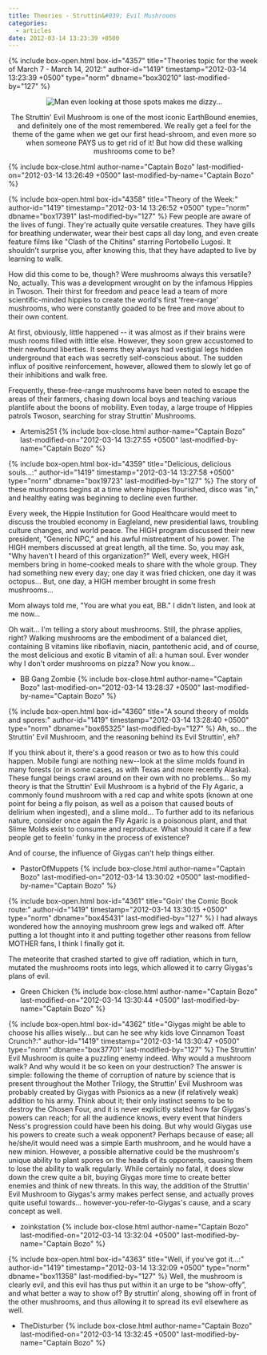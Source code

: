 ```yaml
---
title: Theories - Struttin&#039; Evil Mushrooms
categories:
  - articles
date: 2012-03-14 13:23:39 +0500
---
```

{% include box-open.html box-id="4357" title="Theories topic for the week of March 7 - March 14, 2012:" author-id="1419" timestamp="2012-03-14 13:23:39 +0500" type="norm" dbname="box30210" last-modified-by="127" %}
<center><img src="http://walkthrough.starmen.net/earthbound/image/enemies/struttinevilmushroom1.png" title="Man even looking at those spots makes me dizzy..." /><p/>

The Struttin' Evil Mushroom is one of the most iconic EarthBound enemies, and definitely one of the most remembered. We really get a feel for the theme of the game when we get our first head-shroom, and even more so when someone PAYS us to get rid of it! But how did these walking mushrooms come to be?</center>
{% include box-close.html author-name="Captain Bozo" last-modified-on="2012-03-14 13:26:49 +0500" last-modified-by-name="Captain Bozo" %}

{% include box-open.html box-id="4358" title="Theory of the Week:" author-id="1419" timestamp="2012-03-14 13:26:52 +0500" type="norm" dbname="box17391" last-modified-by="127" %}
Few people are aware of the lives of fungi. They're actually quite versatile creatures. They have gills for breathing underwater, wear their best caps all day long, and even create feature films like "Clash of the Chitins" starring Portobello Lugosi. It shouldn't surprise you, after knowing this, that they have adapted to live by learning to walk. <p/>

How did this come to be, though? Were mushrooms always this versatile? No, actually. This was a development wrought on by the infamous Hippies in Twoson. Their thirst for freedom and peace lead a team of more scientific-minded hippies to create the world's first 'free-range' mushrooms, who were constantly goaded to be free and move about to their own content.<p/>

At first, obviously, little happened -- it was almost as if their brains were mush rooms filled with little else. However, they soon grew accustomed to their newfound liberties. It seems they always had vestigial legs hidden underground that each was secretly self-conscious about. The sudden influx of positive reinforcement, however, allowed them to slowly let go of their inhibitions and walk free.<p/>

Frequently, these-free-range mushrooms have been noted to escape the areas of their farmers, chasing down local boys and teaching various plantlife about the boons of mobility. Even today, a large troupe of Hippies patrols Twoson, searching for stray Struttin' Mushrooms.<p/>

- Artemis251
{% include box-close.html author-name="Captain Bozo" last-modified-on="2012-03-14 13:27:55 +0500" last-modified-by-name="Captain Bozo" %}

{% include box-open.html box-id="4359" title="Delicious, delicious souls...:" author-id="1419" timestamp="2012-03-14 13:27:58 +0500" type="norm" dbname="box19723" last-modified-by="127" %}
The story of these mushrooms begins at a time where hippies flourished, disco was "in," and healthy eating was beginning to decline even further.<p/>

Every week, the Hippie Institution for Good Healthcare would meet to discuss the troubled economy in Eagleland, new presidential laws, troubling culture changes, and world peace. The HIGH program discussed their new president, "Generic NPC," and his awful mistreatment of his power. The HIGH members discussed at great length, all the time. So, you may ask, "Why haven't I heard of this organization?" Well, every week, HIGH members bring in home-cooked meals to share with the whole group. They had something new every day; one day it was fried chicken, one day it was octopus... But, one day, a HIGH member brought in some fresh mushrooms...<p/>

Mom always told me, "You are what you eat, BB." I didn't listen, and look at me now...<p/>

Oh wait... I'm telling a story about mushrooms. Still, the phrase applies, right? Walking mushrooms are the embodiment of a balanced diet, containing B vitamins like riboflavin, niacin, pantothenic acid, and of course, the most delicious and exotic B vitamin of all: a human soul. Ever wonder why I don't order mushrooms on pizza? Now you know...<p/>

- BB Gang Zombie
{% include box-close.html author-name="Captain Bozo" last-modified-on="2012-03-14 13:28:37 +0500" last-modified-by-name="Captain Bozo" %}

{% include box-open.html box-id="4360" title="A sound theory of molds and spores:" author-id="1419" timestamp="2012-03-14 13:28:40 +0500" type="norm" dbname="box65325" last-modified-by="127" %}
Ah, so... the Struttin' Evil Mushroom, and the reasoning behind its Evil Struttin', eh?<p/>

If you think about it, there's a good reason or two as to how this could happen. Mobile fungi are nothing new--look at the slime molds found in many forests (or in some cases, as with Texas and more recently Alaska). These fungal beings crawl around on their own with no problems... So my theory is that the Struttin' Evil Mushroom is a hybrid of the Fly Agaric, a commonly found mushroom with a red cap and white spots (known at one point for being a fly poison, as well as a poison that caused bouts of delirium when ingested), and a slime mold... To further add to its nefarious nature, consider once again the Fly Agaric is a poisonous plant, and that Slime Molds exist to consume and reproduce. What should it care if a few people get to feelin' funky in the process of existence?<p/>

And of course, the influence of Giygas can't help things either.<p/>

- PastorOfMuppets
{% include box-close.html author-name="Captain Bozo" last-modified-on="2012-03-14 13:30:02 +0500" last-modified-by-name="Captain Bozo" %}

{% include box-open.html box-id="4361" title="Goin' the Comic Book route:" author-id="1419" timestamp="2012-03-14 13:30:15 +0500" type="norm" dbname="box45431" last-modified-by="127" %}
I had always wondered how the annoying mushroom grew legs and walked off. After putting a lot thought into it and putting together other reasons from fellow MOTHER fans, I think I finally got it.<p/>
The meteorite that crashed started to give off radiation, which in turn, mutated the mushrooms roots into legs, which allowed it to carry Giygas's plans of evil.<p/>

- Green Chicken
{% include box-close.html author-name="Captain Bozo" last-modified-on="2012-03-14 13:30:44 +0500" last-modified-by-name="Captain Bozo" %}

{% include box-open.html box-id="4362" title="Giygas might be able to choose his allies wisely... but can he see why kids love Cinnamon Toast Crunch?:" author-id="1419" timestamp="2012-03-14 13:30:47 +0500" type="norm" dbname="box37701" last-modified-by="127" %}
The Struttin' Evil Mushroom is quite a puzzling enemy indeed. Why would a mushroom walk? And why would it be so keen on your destruction? The answer is simple: following the theme of corruption of nature by science that is present throughout the Mother Trilogy, the Struttin' Evil Mushroom was probably created by Giygas with Psionics as a new (if relatively weak) addition to his army. Think about it; their only instinct seems to be to destroy the Chosen Four, and it is never explicitly stated how far Giygas's powers can reach; for all the audience knows, every event that hinders Ness's progression could have been his doing. But why would Giygas use his powers to create such a weak opponent? Perhaps because of ease; all he/she/it would need was a simple Earth mushroom, and he would have a new minion. However, a possible alternative could be the mushroom's unique ability to plant spores on the heads of its opponents, causing them to lose the ability to walk regularly. While certainly no fatal, it does slow down the crew quite a bit, buying Giygas more time to create better enemies and think of new threats. In this way, the addition of the Struttin' Evil Mushroom to Giygas's army makes perfect sense, and actually proves quite useful towards... however-you-refer-to-Giygas's cause, and a scary concept as well.<p/>

- zoinkstation
{% include box-close.html author-name="Captain Bozo" last-modified-on="2012-03-14 13:32:04 +0500" last-modified-by-name="Captain Bozo" %}

{% include box-open.html box-id="4363" title="Well, if you've got it...:" author-id="1419" timestamp="2012-03-14 13:32:09 +0500" type="norm" dbname="box11358" last-modified-by="127" %}
Well, the mushroom is clearly evil, and this evil has thus put within it an urge to be “show-offy”, and what better a way to show of? By struttin’ along, showing off in front of the other mushrooms, and thus allowing it to spread its evil elsewhere as well. <p/>

- TheDisturber
{% include box-close.html author-name="Captain Bozo" last-modified-on="2012-03-14 13:32:45 +0500" last-modified-by-name="Captain Bozo" %}
